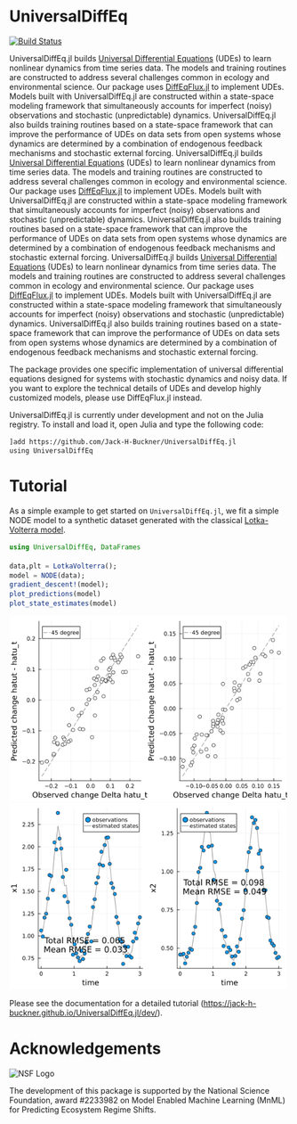 # UniversalDiffEq

[![Build Status](https://github.com/jarroyoe/UniversalDiffEq.jl/actions/workflows/CI.yml/badge.svg?branch=main)](https://github.com/jarroyoe/UniversalDiffEq.jl/actions/workflows/CI.yml?query=branch%3Amain)

UniversalDiffEq.jl builds [Universal Differential Equations](https://arxiv.org/abs/2001.04385) (UDEs) to learn nonlinear dynamics from time series data. The models and training routines are constructed to address several challenges common in ecology and environmental science. Our package uses [DiffEqFlux.jl](https://github.com/SciML/DiffEqFlux.jl) to implement UDEs. Models built with UniversalDiffEq.jl are constructed within a state-space modeling framework that simultaneously accounts for imperfect (noisy) observations and stochastic (unpredictable) dynamics. UniversalDiffEq.jl also builds training routines based on a state-space framework that can improve the performance of UDEs on data sets from open systems whose dynamics are determined by a combination of endogenous feedback mechanisms and stochastic external forcing. 
UniversalDiffEq.jl builds [Universal Differential Equations](https://arxiv.org/abs/2001.04385) (UDEs) to learn nonlinear dynamics from time series data. The models and training routines are constructed to address several challenges common in ecology and environmental science. Our package uses [DiffEqFlux.jl](https://github.com/SciML/DiffEqFlux.jl) to implement UDEs. Models built with UniversalDiffEq.jl are constructed within a state-space modeling framework that simultaneously accounts for imperfect (noisy) observations and stochastic (unpredictable) dynamics. UniversalDiffEq.jl also builds training routines based on a state-space framework that can improve the performance of UDEs on data sets from open systems whose dynamics are determined by a combination of endogenous feedback mechanisms and stochastic external forcing. 
UniversalDiffEq.jl builds [Universal Differential Equations](https://arxiv.org/abs/2001.04385) (UDEs) to learn nonlinear dynamics from time series data. The models and training routines are constructed to address several challenges common in ecology and environmental science. Our package uses [DiffEqFlux.jl](https://github.com/SciML/DiffEqFlux.jl) to implement UDEs. Models built with UniversalDiffEq.jl are constructed within a state-space modeling framework that simultaneously accounts for imperfect (noisy) observations and stochastic (unpredictable) dynamics. UniversalDiffEq.jl also builds training routines based on a state-space framework that can improve the performance of UDEs on data sets from open systems whose dynamics are determined by a combination of endogenous feedback mechanisms and stochastic external forcing. 

The package provides one specific implementation of universal differential equations designed for systems with stochastic dynamics and noisy data. If you want to explore the technical details of UDEs and develop highly customized models, please use DiffEqFlux.jl instead.

UniversalDiffEq.jl is currently under development and not on the Julia registry. To install and load it, open Julia and type the following code:

```
]add https://github.com/Jack-H-Buckner/UniversalDiffEq.jl
using UniversalDiffEq
```

# Tutorial 
As a simple example to get started on `UniversalDiffEq.jl`, we fit a simple NODE model to a synthetic dataset generated with the classical [Lotka-Volterra model](https://en.wikipedia.org/wiki/Lotka%E2%80%93Volterra_equations).

```julia
using UniversalDiffEq, DataFrames

data,plt = LotkaVolterra();
model = NODE(data);
gradient_descent!(model);
plot_predictions(model)
plot_state_estimates(model)
```

<img alt="Lotka-Volterra Predictions" width = "500px" src="lotkaVolterra_example_predictions.png" />

<img alt="Lotka-Volterra States" width = "500px" src="lotkaVolterra_example_states.png" />

Please see the documentation for a detailed tutorial (https://jack-h-buckner.github.io/UniversalDiffEq.jl/dev/).

# Acknowledgements
<img alt="NSF Logo" width="200px" src="NSF_logo.png" />

The development of this package is supported by the National Science Foundation, award \#2233982 on Model Enabled Machine Learning (MnML) for Predicting Ecosystem Regime Shifts.
